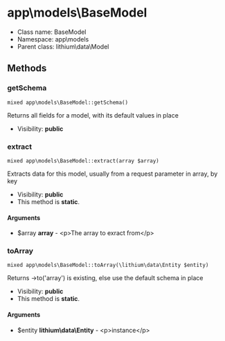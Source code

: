 app\models\BaseModel
===============






* Class name: BaseModel
* Namespace: app\models
* Parent class: lithium\data\Model







Methods
-------


### getSchema

    mixed app\models\BaseModel::getSchema()

Returns all fields for a model, with its default values in place



* Visibility: **public**




### extract

    mixed app\models\BaseModel::extract(array $array)

Extracts data for this model, usually from a request parameter in array, by key



* Visibility: **public**
* This method is **static**.


#### Arguments
* $array **array** - &lt;p&gt;The array to exract from&lt;/p&gt;



### toArray

    mixed app\models\BaseModel::toArray(\lithium\data\Entity $entity)

Returns ->to('array') is existing, else use the default schema in place



* Visibility: **public**
* This method is **static**.


#### Arguments
* $entity **lithium\data\Entity** - &lt;p&gt;instance&lt;/p&gt;


